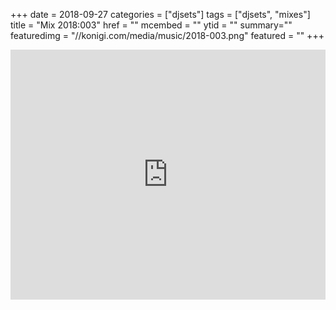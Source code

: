 +++
date = 2018-09-27
categories = ["djsets"]
tags = ["djsets", "mixes"]
title = "Mix 2018:003"
href = ""
mcembed = ""
ytid = ""
summary=""
featuredimg = "//konigi.com/media/music/2018-003.png"
featured = ""
+++

<div class="mix"><div class="embed" >
  <iframe width="100%" height="400" src="https://www.mixcloud.com/widget/iframe/?dark=1&feed=%2Fdjkonigi%2F2018003%2F" frameborder="0" ></iframe>
</div></div>
